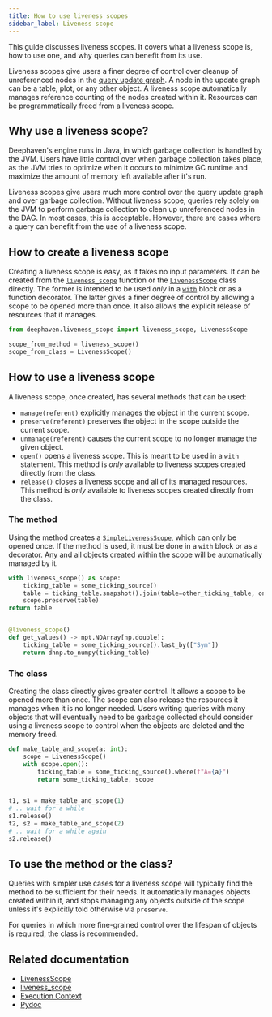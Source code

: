 ```yaml
---
title: How to use liveness scopes
sidebar_label: Liveness scope
---
```


This guide discusses liveness scopes. It covers what a liveness scope is, how to use one, and why queries can benefit from its use.

Liveness scopes give users a finer degree of control over cleanup of unreferenced nodes in the [query update graph](./table-update-model.md). A node in the update graph can be a table, plot, or any other object. A liveness scope automatically manages reference counting of the nodes created within it. Resources can be programmatically freed from a liveness scope.

## Why use a liveness scope?

Deephaven's engine runs in Java, in which garbage collection is handled by the JVM. Users have little control over when garbage collection takes place, as the JVM tries to optimize when it occurs to minimize GC runtime and maximize the amount of memory left available after it's run.

Liveness scopes give users much more control over the query update graph and over garbage collection. Without liveness scope, queries rely solely on the JVM to perform garbage collection to clean up unreferenced nodes in the DAG. In most cases, this is acceptable. However, there are cases where a query can benefit from the use of a liveness scope.

## How to create a liveness scope

Creating a liveness scope is easy, as it takes no input parameters. It can be created from the [`liveness_scope`](../reference/engine/liveness-scope.md) function or the [`LivenessScope`](../reference/engine/LivenessScope.md) class directly. The former is intended to be used _only_ in a [`with`](https://peps.python.org/pep-0343/) block or as a function decorator. The latter gives a finer degree of control by allowing a scope to be opened more than once. It also allows the explicit release of resources that it manages.

```python order=null
from deephaven.liveness_scope import liveness_scope, LivenessScope

scope_from_method = liveness_scope()
scope_from_class = LivenessScope()
```

## How to use a liveness scope

A liveness scope, once created, has several methods that can be used:

- `manage(referent)` explicitly manages the object in the current scope.
- `preserve(referent)` preserves the object in the scope outside the current scope.
- `unmanage(referent)` causes the current scope to no longer manage the given object.
- `open()` opens a liveness scope. This is meant to be used in a `with` statement. This method is _only_ available to liveness scopes created directly from the class.
- `release()` closes a liveness scope and all of its managed resources. This method is _only_ available to liveness scopes created directly from the class.

### The method

Using the method creates a [`SimpleLivenessScope`](/core/pydoc/code/deephaven.liveness_scope.html#deephaven.liveness_scope.SimpleLivenessScope), which can only be opened once. If the method is used, it must be done in a `with` block or as a decorator. Any and all objects created within the scope will be automatically managed by it.

```python skip-test
with liveness_scope() as scope:
    ticking_table = some_ticking_source()
    table = ticking_table.snapshot().join(table=other_ticking_table, on=key_cols)
    scope.preserve(table)
return table


@liveness_scope()
def get_values() -> npt.NDArray[np.double]:
    ticking_table = some_ticking_source().last_by(["Sym"])
    return dhnp.to_numpy(ticking_table)
```

### The class

Creating the class directly gives greater control. It allows a scope to be opened more than once. The scope can also release the resources it manages when it is no longer needed. Users writing queries with many objects that will eventually need to be garbage collected should consider using a liveness scope to control when the objects are deleted and the memory freed.

```python skip-test
def make_table_and_scope(a: int):
    scope = LivenessScope()
    with scope.open():
        ticking_table = some_ticking_source().where(f"A={a}")
        return some_ticking_table, scope


t1, s1 = make_table_and_scope(1)
# .. wait for a while
s1.release()
t2, s2 = make_table_and_scope(2)
# .. wait for a while again
s2.release()
```

## To use the method or the class?

Queries with simpler use cases for a liveness scope will typically find the method to be sufficient for their needs. It automatically manages objects created within it, and stops managing any objects outside of the scope unless it's explicitly told otherwise via `preserve`.

For queries in which more fine-grained control over the lifespan of objects is required, the class is recommended.

## Related documentation

- [LivenessScope](../reference/engine/LivenessScope.md)
- [liveness_scope](../reference/engine/liveness-scope.md)
- [Execution Context](./execution-context.md)
- [Pydoc](/core/pydoc/code/deephaven.liveness_scope.html#module-deephaven.liveness_scope)
